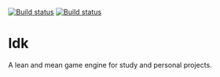 [![Build status](https://ci.appveyor.com/api/projects/status/qe4scoybey8y9gxl?svg=true)](https://ci.appveyor.com/project/marciovmf/ldk)
[![Build status](https://ci.appveyor.com/api/projects/status/qe4scoybey8y9gxl/branch/main?svg=true)](https://ci.appveyor.com/project/marciovmf/ldk/branch/main)

# ldk
A lean and mean game engine for study and personal projects.
